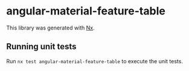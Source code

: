 # angular-material-feature-table

This library was generated with [Nx](https://nx.dev).

## Running unit tests

Run `nx test angular-material-feature-table` to execute the unit tests.
